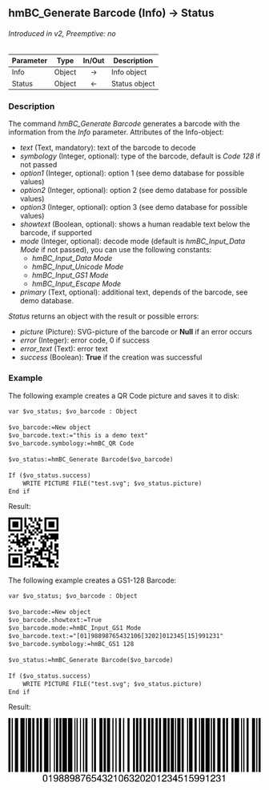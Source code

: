 ## hmBC_Generate Barcode (Info) → Status
###### Introduced in v2, Preemptive: no

|Parameter|Type|In/Out|Description
|---|---|:---:|---
|Info|Object|→|Info object
|Status|Object|←|Status object

### Description
The command *hmBC_Generate Barcode* generates a barcode with the information from the *Info* parameter.
Attributes of the Info-object:

- *text* (Text, mandatory): text of the barcode to decode
- *symbology* (Integer, optional): type of the barcode, default is *Code 128* if not passed
- *option1* (Integer, optional): option 1 (see demo database for possible values) 
- *option2* (Integer, optional): option 2 (see demo database for possible values) 
- *option3* (Integer, optional): option 3 (see demo database for possible values) 
- *showtext* (Boolean, optional): shows a human readable text below the barcode, if supported
- *mode* (Integer, optional): decode mode (default is *hmBC_Input_Data Mode* if not passed), you can use the following constants:
    - *hmBC_Input_Data Mode*
    - *hmBC_Input_Unicode Mode*
    - *hmBC_Input_GS1 Mode*
    - *hmBC_Input_Escape Mode*
- *primary* (Text, optional): additional text, depends of the barcode, see demo database.

*Status* returns an object with the result or possible errors:

- *picture* (Picture): SVG-picture of the barcode or **Null** if an error occurs
- *error* (Integer): error code, 0 if success
- *error_text* (Text): error text
- *success* (Boolean): **True** if the creation was successful

### Example
The following example creates a QR Code picture and saves it to disk:

```4d
var $vo_status; $vo_barcode : Object

$vo_barcode:=New object
$vo_barcode.text:="this is a demo text"
$vo_barcode.symbology:=hmBC_QR Code

$vo_status:=hmBC_Generate Barcode($vo_barcode)

If ($vo_status.success)
	WRITE PICTURE FILE("test.svg"; $vo_status.picture)
End if 
 ```

Result:

![Result](Example1.svg)

The following example creates a GS1-128 Barcode:

```4d
var $vo_status; $vo_barcode : Object

$vo_barcode:=New object
$vo_barcode.showtext:=True
$vo_barcode.mode:=hmBC_Input_GS1 Mode
$vo_barcode.text:="[01]98898765432106[3202]012345[15]991231"
$vo_barcode.symbology:=hmBC_GS1 128

$vo_status:=hmBC_Generate Barcode($vo_barcode)

If ($vo_status.success)
	WRITE PICTURE FILE("test.svg"; $vo_status.picture)
End if 
```

Result:

![Result](Example2.svg)

